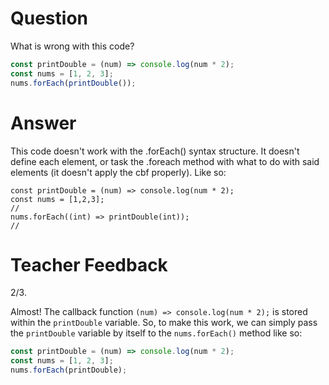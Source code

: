 # Question

What is wrong with this code?

```js
const printDouble = (num) => console.log(num * 2);
const nums = [1, 2, 3];
nums.forEach(printDouble());
```

# Answer

This code doesn't work with the .forEach() syntax structure. It doesn't define each element, or task the .foreach method with what to do with said elements (it doesn't apply the cbf properly). Like so:

```
const printDouble = (num) => console.log(num * 2);
const nums = [1,2,3];
//
nums.forEach((int) => printDouble(int));
//
```

# Teacher Feedback
2/3.

Almost! The callback function `(num) => console.log(num * 2);` is stored within the `printDouble` variable. So, to make this work, we can simply pass the `printDouble` variable by itself to the `nums.forEach()` method like so:

```js
const printDouble = (num) => console.log(num * 2);
const nums = [1, 2, 3];
nums.forEach(printDouble);
```